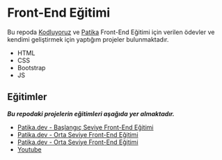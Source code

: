 # Front-End Eğitimi

Bu repoda [Kodluyoruz](https://kodluyoruz.org/) ve [Patika](https://www.patika.dev/tr) Front-End Eğitimi için verilen ödevler ve kendimi geliştirmek için yaptığım projeler bulunmaktadır.

- HTML
- CSS
- Bootstrap
- JS

## Eğitimler
***Bu repodaki projelerin eğitimleri aşağıda yer almaktadır.***
- [Patika.dev - Başlangıç Seviye Front-End Eğitimi](https://academy.patika.dev/tr/paths/baslangic-seviye-frontend-web-development-patikasi)
- [Patika.dev - Orta Seviye Front-End Eğitimi](https://academy.patika.dev/tr/paths/orta-seviye-frontend-web-development-patikasi)
- [Patika.dev - Orta Seviye Front-End Eğitimi](https://academy.patika.dev/tr/paths/ileri-seviye-frontend-web-development-patikasi)
- [Youtube](https://www.youtube.com/watch?v=y745R3Lv9WI&t=23371s&ab_channel=Yaz%C4%B1l%C4%B1mBilimi)

